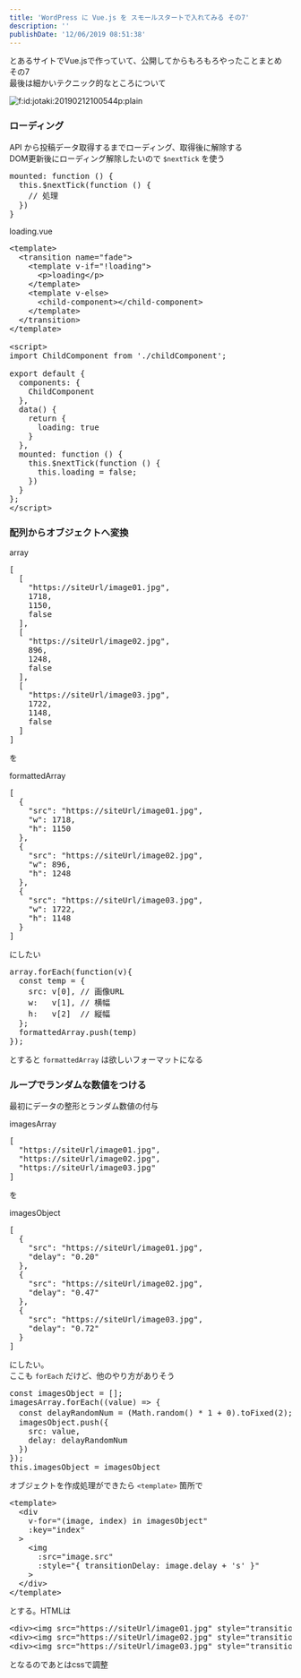 ```yaml
---
title: 'WordPress に Vue.js を スモールスタートで入れてみる その7'
description: ''
publishDate: '12/06/2019 08:51:38'
---
```


<p>とあるサイトでVue.jsで作っていて、公開してからもろもろやったことまとめ その7<br/>
最後は細かいテクニック的なところについて</p>

<p><span itemscope itemtype="http://schema.org/Photograph"><img src="/images/hatena/20190212100544.png" alt="f:id:jotaki:20190212100544p:plain" title="f:id:jotaki:20190212100544p:plain" class="hatena-fotolife" itemprop="image" /></span></p>

<h3>ローディング</h3>

<p>API から投稿データ取得するまでローディング、取得後に解除する<br/>
DOM更新後にローディング解除したいので <code>$nextTick</code> を使う</p>

<pre class="code lang-javascript" data-lang="javascript" data-unlink>mounted: <span class="synIdentifier">function</span> () <span class="synIdentifier">{</span>
  <span class="synIdentifier">this</span>.$nextTick(<span class="synIdentifier">function</span> () <span class="synIdentifier">{</span>
    <span class="synComment">// 処理</span>
  <span class="synIdentifier">}</span>)
<span class="synIdentifier">}</span>
</pre>

<p>loading.vue</p>

<pre class="code lang-javascript" data-lang="javascript" data-unlink>&lt;template&gt;
  &lt;transition name=<span class="synConstant">&quot;fade&quot;</span>&gt;
    &lt;template v-<span class="synStatement">if</span>=<span class="synConstant">&quot;!loading&quot;</span>&gt;
      &lt;p&gt;loading&lt;/p&gt;
    &lt;/template&gt;
    &lt;template v-<span class="synStatement">else</span>&gt;
      &lt;child-component&gt;&lt;/child-component&gt;
    &lt;/template&gt;
  &lt;/transition&gt;
&lt;/template&gt;

&lt;script&gt;
<span class="synStatement">import</span> ChildComponent from <span class="synConstant">'./childComponent'</span>;

<span class="synStatement">export</span> <span class="synStatement">default</span> <span class="synIdentifier">{</span>
  components: <span class="synIdentifier">{</span>
    ChildComponent
  <span class="synIdentifier">}</span>,
  data() <span class="synIdentifier">{</span>
    <span class="synStatement">return</span> <span class="synIdentifier">{</span>
      loading: <span class="synConstant">true</span>
    <span class="synIdentifier">}</span>
  <span class="synIdentifier">}</span>,
  mounted: <span class="synIdentifier">function</span> () <span class="synIdentifier">{</span>
    <span class="synIdentifier">this</span>.$nextTick(<span class="synIdentifier">function</span> () <span class="synIdentifier">{</span>
      <span class="synIdentifier">this</span>.loading = <span class="synConstant">false</span>;
    <span class="synIdentifier">}</span>)
  <span class="synIdentifier">}</span>
<span class="synIdentifier">}</span>;
&lt;/script&gt;
</pre>

<h3>配列からオブジェクトへ変換</h3>

<p>array</p>

<pre class="code lang-json" data-lang="json" data-unlink><span class="synSpecial">[</span>
  <span class="synSpecial">[</span>
    &quot;<span class="synConstant">https://siteUrl/image01.jpg</span>&quot;,
    <span class="synConstant">1718</span>,
    <span class="synConstant">1150</span>,
    <span class="synConstant">false</span>
  <span class="synSpecial">]</span>,
  <span class="synSpecial">[</span>
    &quot;<span class="synConstant">https://siteUrl/image02.jpg</span>&quot;,
    <span class="synConstant">896</span>,
    <span class="synConstant">1248</span>,
    <span class="synConstant">false</span>
  <span class="synSpecial">]</span>,
  <span class="synSpecial">[</span>
    &quot;<span class="synConstant">https://siteUrl/image03.jpg</span>&quot;,
    <span class="synConstant">1722</span>,
    <span class="synConstant">1148</span>,
    <span class="synConstant">false</span>
  <span class="synSpecial">]</span>
<span class="synSpecial">]</span>
</pre>

<p>を</p>

<p>formattedArray</p>

<pre class="code lang-json" data-lang="json" data-unlink><span class="synSpecial">[</span>
  <span class="synSpecial">{</span>
    &quot;<span class="synStatement">src</span>&quot;: &quot;<span class="synConstant">https://siteUrl/image01.jpg</span>&quot;,
    &quot;<span class="synStatement">w</span>&quot;: <span class="synConstant">1718</span>,
    &quot;<span class="synStatement">h</span>&quot;: <span class="synConstant">1150</span>
  <span class="synSpecial">}</span>,
  <span class="synSpecial">{</span>
    &quot;<span class="synStatement">src</span>&quot;: &quot;<span class="synConstant">https://siteUrl/image02.jpg</span>&quot;,
    &quot;<span class="synStatement">w</span>&quot;: <span class="synConstant">896</span>,
    &quot;<span class="synStatement">h</span>&quot;: <span class="synConstant">1248</span>
  <span class="synSpecial">}</span>,
  <span class="synSpecial">{</span>
    &quot;<span class="synStatement">src</span>&quot;: &quot;<span class="synConstant">https://siteUrl/image03.jpg</span>&quot;,
    &quot;<span class="synStatement">w</span>&quot;: <span class="synConstant">1722</span>,
    &quot;<span class="synStatement">h</span>&quot;: <span class="synConstant">1148</span>
  <span class="synSpecial">}</span>
<span class="synSpecial">]</span>
</pre>

<p>にしたい</p>

<pre class="code lang-javascript" data-lang="javascript" data-unlink>array.forEach(<span class="synIdentifier">function</span>(v)<span class="synIdentifier">{</span>
  <span class="synStatement">const</span> temp = <span class="synIdentifier">{</span>
    src: v<span class="synIdentifier">[</span>0<span class="synIdentifier">]</span>, <span class="synComment">// 画像URL</span>
    w:   v<span class="synIdentifier">[</span>1<span class="synIdentifier">]</span>, <span class="synComment">// 横幅</span>
    h:   v<span class="synIdentifier">[</span>2<span class="synIdentifier">]</span>  <span class="synComment">// 縦幅</span>
  <span class="synIdentifier">}</span>;
  formattedArray.push(temp)
<span class="synIdentifier">}</span>);
</pre>

<p>とすると <code>formattedArray</code> は欲しいフォーマットになる</p>

<h3>ループでランダムな数値をつける</h3>

<p>最初にデータの整形とランダム数値の付与</p>

<p>imagesArray</p>

<pre class="code lang-json" data-lang="json" data-unlink><span class="synSpecial">[</span>
  &quot;<span class="synConstant">https://siteUrl/image01.jpg</span>&quot;,
  &quot;<span class="synConstant">https://siteUrl/image02.jpg</span>&quot;,
  &quot;<span class="synConstant">https://siteUrl/image03.jpg</span>&quot;
<span class="synSpecial">]</span>
</pre>

<p>を</p>

<p>imagesObject</p>

<pre class="code lang-json" data-lang="json" data-unlink><span class="synSpecial">[</span>
  <span class="synSpecial">{</span>
    &quot;<span class="synStatement">src</span>&quot;: &quot;<span class="synConstant">https://siteUrl/image01.jpg</span>&quot;,
    &quot;<span class="synStatement">delay</span>&quot;: &quot;<span class="synConstant">0.20</span>&quot;
  <span class="synSpecial">}</span>,
  <span class="synSpecial">{</span>
    &quot;<span class="synStatement">src</span>&quot;: &quot;<span class="synConstant">https://siteUrl/image02.jpg</span>&quot;,
    &quot;<span class="synStatement">delay</span>&quot;: &quot;<span class="synConstant">0.47</span>&quot;
  <span class="synSpecial">}</span>,
  <span class="synSpecial">{</span>
    &quot;<span class="synStatement">src</span>&quot;: &quot;<span class="synConstant">https://siteUrl/image03.jpg</span>&quot;,
    &quot;<span class="synStatement">delay</span>&quot;: &quot;<span class="synConstant">0.72</span>&quot;
  <span class="synSpecial">}</span>
<span class="synSpecial">]</span>
</pre>

<p>にしたい。<br/>
ここも <code>forEach</code> だけど、他のやり方がありそう</p>

<pre class="code lang-javascript" data-lang="javascript" data-unlink><span class="synStatement">const</span> imagesObject = <span class="synIdentifier">[]</span>;
imagesArray.forEach((value) =&gt; <span class="synIdentifier">{</span>
  <span class="synStatement">const</span> delayRandomNum = (Math.random() * 1 + 0).toFixed(2); <span class="synComment">// 0 〜 1 までの乱数（小数点2桁に丸める）をアニメーション遅延させる</span>
  imagesObject.push(<span class="synIdentifier">{</span>
    src: value,
    delay: delayRandomNum
  <span class="synIdentifier">}</span>)
<span class="synIdentifier">}</span>);
<span class="synIdentifier">this</span>.imagesObject = imagesObject
</pre>

<p>オブジェクトを作成処理ができたら <code>&lt;template&gt;</code> 箇所で</p>

<pre class="code lang-javascript" data-lang="javascript" data-unlink>&lt;template&gt;
  &lt;div
    v-<span class="synStatement">for</span>=<span class="synConstant">&quot;(image, index) in imagesObject&quot;</span>
    :key=<span class="synConstant">&quot;index&quot;</span>
  &gt;
    &lt;img
      :src=<span class="synConstant">&quot;image.src&quot;</span>
      :style=<span class="synConstant">&quot;{ transitionDelay: image.delay + 's' }&quot;</span>
    &gt;
  &lt;/div&gt;
&lt;/template&gt;
</pre>

<p>とする。HTMLは</p>

<pre class="code lang-html" data-lang="html" data-unlink><span class="synIdentifier">&lt;</span><span class="synStatement">div</span><span class="synIdentifier">&gt;&lt;</span><span class="synStatement">img</span><span class="synIdentifier"> </span><span class="synType">src</span><span class="synIdentifier">=</span><span class="synConstant">&quot;https://siteUrl/image01.jpg&quot;</span><span class="synIdentifier"> </span><span class="synType">style</span><span class="synIdentifier">=</span><span class="synConstant">&quot;transition-delay: 0.20s;&quot;</span><span class="synIdentifier">&gt;&lt;/</span><span class="synStatement">div</span><span class="synIdentifier">&gt;</span>
<span class="synIdentifier">&lt;</span><span class="synStatement">div</span><span class="synIdentifier">&gt;&lt;</span><span class="synStatement">img</span><span class="synIdentifier"> </span><span class="synType">src</span><span class="synIdentifier">=</span><span class="synConstant">&quot;https://siteUrl/image02.jpg&quot;</span><span class="synIdentifier"> </span><span class="synType">style</span><span class="synIdentifier">=</span><span class="synConstant">&quot;transition-delay: 0.47s;&quot;</span><span class="synIdentifier">&gt;&lt;/</span><span class="synStatement">div</span><span class="synIdentifier">&gt;</span>
<span class="synIdentifier">&lt;</span><span class="synStatement">div</span><span class="synIdentifier">&gt;&lt;</span><span class="synStatement">img</span><span class="synIdentifier"> </span><span class="synType">src</span><span class="synIdentifier">=</span><span class="synConstant">&quot;https://siteUrl/image03.jpg&quot;</span><span class="synIdentifier"> </span><span class="synType">style</span><span class="synIdentifier">=</span><span class="synConstant">&quot;transition-delay: 0.72s;&quot;</span><span class="synIdentifier">&gt;&lt;/</span><span class="synStatement">div</span><span class="synIdentifier">&gt;</span>
</pre>

<p>となるのであとはcssで調整</p>
